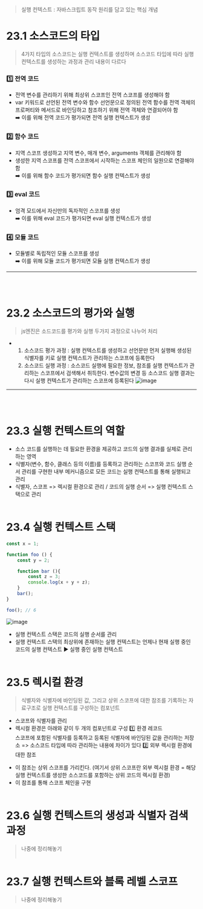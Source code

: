 > 실행 컨텍스트 : 자바스크립트 동작 원리를 담고 있는 핵심 개념
# 23.1 소스코드의 타입
> 4가지 타입의 소스코드는 실행 컨텍스트를 생성하며 소스코드 타입에 따라 실행 컨텍스트를 생성하는 과정과 관리 내용이 다르다 
### 1️⃣ 전역 코드 
+ 전역 변수를 관리하기 위해 최상위 스코프인 전역 스코프를 생성해야 함 
+ var 키워드로 선언된 전역 변수와 함수 선언문으로 정의된 전역 함수를 전역 객체의 프로퍼티와 메서드로 바인딩하고 참조하기 위해 전역 객체와 연결되어야 함<br/>
➡️ 이를 위해 전역 코드가 평가되면 전역 실행 컨텍스트가 생성 
### 2️⃣ 함수 코드
+ 지역 스코프 생성하고 지역 변수, 매개 변수, arguments 객체를 관리해야 함
+ 생성한 지역 스코프를 전역 스코프에서 시작하는 스코프 체인의 일원으로 연결해야 함<br/>
➡️ 이를 위해 함수 코드가 평가되면 함수 실행 컨텍스트가 생성 
### 3️⃣ eval 코드
+ 엄격 모드에서 자신만의 독자적인 스코프를 생성<br/>
➡️ 이를 위해 eval 코드가 평가되면 eval 실행 컨텍스트가 생성 
### 4️⃣ 모듈 코드
+ 모듈별로 독립적인 모듈 스코프를 생성<br/>
➡️ 이를 위해 모듈 코드가 평가되면 모듈 실행 컨텍스트가 생성
___
<br/><br/>
# 23.2 소스코드의 평가와 실행 
> js엔진은 소드코드를 평가와 실행 두가지 과정으로 나누어 처리 <br/>
+ 1. 소스코드 평가 과정 : 실행 컨텍스트를 생성하고 선언문만 먼저 실행해 생성된 식별자를 키로 실행 컨텍스트가 관리하는 스코프에 등록한다
  2. 소스코드 실행 과정 : 소스코드 실행에 필요한 정보, 참조를 실행 컨텍스트가 관리하는 스코프에서 검색해서 취득한다. 변수값의 변경 등 소스코드 실행 결과는 다시 실행 컨텍스트가 관리하는 스코프에 등록된다 
 ![image](https://github.com/kimyurie/study_modernJSdeepDive/assets/111670913/b15b26c2-3240-441b-9f59-8de4bf6075aa)
___
<br/><br/>
# 23.3 실행 컨텍스트의 역할
+ 소스 코드를 실행하는 데 필요한 환경을 제공하고 코드의 실행 결과를 실제로 관리하는 영역
+ 식별자(변수, 함수, 클래스 등의 이름)를 등록하고 관리하는 스코프와 코드 실행 순서 관리를 구현한 내부 메커니즘으로 모든 코드는 실행 컨텍스트를 통해 실행되고 관리
+ 식별자, 스코프 => 렉시컬 환경으로 관리 / 코드의 실행 순서 => 실행 컨텍스트 스택으로 관리
<br/><br/>
# 23.4 실행 컨텍스트 스택
```js
const x = 1;

function foo () {
    const y = 2;

    function bar (){
        const z = 3;
        console.log(x + y + z);
    }
    bar();
}

foo(); // 6
```
![image](https://github.com/kimyurie/study_modernJSdeepDive/assets/111670913/3418c513-3f82-4d6b-886b-62ab9c1dc521)
+ 실행 컨텍스트 스택은 코드의 실행 순서를 관리
+ 실행 컨텍스트 스택의 최상위에 존재하는 실행 컨텍스트는 언제나 현재 실행 중인 코드의 실행 컨텍스트 ▶️ 실행 중인 실행 컨텍스트
<br/><br/>
# 23.5 렉시컬 환경
> 식별자와 식별자에 바인딩된 값, 그리고 상위 스코프에 대한 참조를 기록하는 자료구조로 실행 컨텍스트를 구성하는 컴포넌트
+ 스코프와 식별자를 관리
+ 렉시컬 환경은 아래와 같이 두 개의 컴포넌트로 구성
1️⃣ 환경 레코드<br/>
스코프에 포함된 식별자를 등록하고 등록된 식별자에 바인딩된 값을 관리하는 저장소 => 소스코드 타입에 따라 관리하는 내용에 차이가 있다
2️⃣ 외부 렉시컬 환경에 대한 참조<br/>
- 이 참조는 상위 스코프를 가리킨다. (여기서 상위 스코프란 외부 렉시컬 환경 = 해당 실행 컨텍스트를 생성한 소스코드를 포함하는 상위 코드의 렉시컬 환경)
- 이 참조를 통해 스코프 체인을 구현
<br/><br/>
# 23.6 실행 컨텍스트의 생성과 식별자 검색 과정
> 나중에 정리해놓기
<br/><br/>
# 23.7 실행 컨텍스트와 블록 레벨 스코프
> 나중에 정리해놓기

